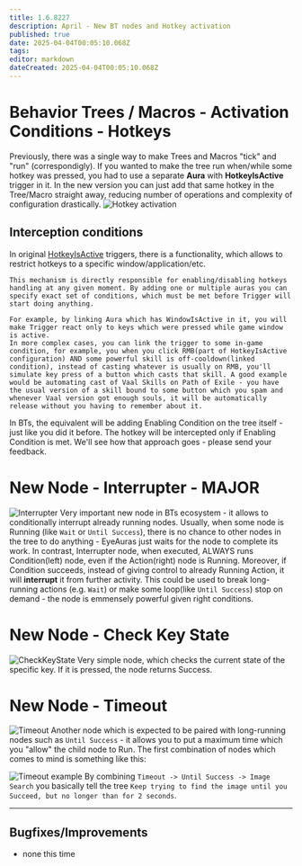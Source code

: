 ```yaml
---
title: 1.6.8227
description: April - New BT nodes and Hotkey activation
published: true
date: 2025-04-04T00:05:10.068Z
tags: 
editor: markdown
dateCreated: 2025-04-04T00:05:10.068Z
---
```


# Behavior Trees / Macros - Activation Conditions - Hotkeys
Previously, there was a single way to make Trees and Macros "tick" and "run" (correspondigly). 
If you wanted to make the tree run when/while some hotkey was pressed, you had to use a separate **Aura** with **HotkeyIsActive** trigger in it.
In the new version you can just add that same hotkey in the Tree/Macro straight away, reducing number of operations and complexity of configuration drastically.
![Hotkey activation](https://s3.eyeauras.net/media/2025/04/NVIDIA_Overlay_mbrdXiySNsw0sgZz.gif)

## Interception conditions
In original [HotkeyIsActive](/en/triggers/hotkey-is-active) triggers, there is a functionality, which allows to restrict hotkeys to a specific window/application/etc. 

```
This mechanism is directly responsible for enabling/disabling hotkeys handling at any given moment. By adding one or multiple auras you can specify exact set of conditions, which must be met before Trigger will start doing anything.

For example, by linking Aura which has WindowIsActive in it, you will make Trigger react only to keys which were pressed while game window is active.
In more complex cases, you can link the trigger to some in-game condition, for example, you when you click RMB(part of HotkeyIsActive configuration) AND some powerful skill is off-cooldown(linked condition), instead of casting whatever is usually on RMB, you'll simulate key press of a button which casts that skill. A good example would be automating cast of Vaal Skills on Path of Exile - you have the usual version of a skill bound to some button which you spam and whenever Vaal version got enough souls, it will be automatically release without you having to remember about it.
```


In BTs, the equivalent will be adding Enabling Condition on the tree itself - just like you did it before. The hotkey will be intercepted only if Enabling Condition is met. We'll see how that approach goes - please send your feedback.


# New Node - Interrupter - MAJOR
![Interrupter](https://s3.eyeauras.net/media/2025/04/NVIDIA_Overlay_BcuNcFnybW7n2Urv.png)
Very important new node in BTs ecosystem - it allows to conditionally interrupt already running nodes. 
Usually, when some node is Running (like `Wait` or `Until Success`), there is no chance to other nodes in the tree to do anything - EyeAuras just waits for the node to complete its work. 
In contrast, Interrupter node, when executed, ALWAYS runs Condition(left) node, even if the Action(right) node is Running. Moreover, if Condition succeeds, instead of giving control to already Running Action, it will **interrupt** it from further activity.
This could be used to break long-running actions (e.g. `Wait`) or make some loop(like `Until Success`) stop on demand - the node is emmensely powerful given right conditions. 


# New Node - Check Key State
![CheckKeyState](https://s3.eyeauras.net/media/2025/04/NVIDIA_Overlay_67L6LKy6zYaefV30.png)
Very simple node, which checks the current state of the specific key. If it is pressed, the node returns Success. 

# New Node - Timeout
![Timeout](https://s3.eyeauras.net/media/2025/04/NVIDIA_Overlay_LXg2AmK4w4bs3N0w.png)
Another node which is expected to be paired with long-running nodes such as `Until Success` - it allows you to put a maximum time which you "allow" the child node to Run. The first combination of nodes which comes to mind is something like this:

![Timeout example](https://s3.eyeauras.net/media/2025/04/NVIDIA_Overlay_gCj7ndqTKvCAx2Yy.png)
By combining `Timeout -> Until Success -> Image Search` you basically tell the tree `Keep trying to find the image until you Succeed, but no longer than for 2 seconds`.


---

## Bugfixes/Improvements
- none this time




